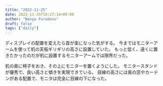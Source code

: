 ```yaml
---
title: "2022-11-25"
date: 2022-11-25T18:27:14+09:00
author: "Naoya Furudono"
draft: false
tags: ["daily"]
---
```


ディスプレイの配置を変えたら首が楽になった気がする。
今まではモニターアームを使って机の天板ギリギリの高さに設置していた。
もっと低く、遠くに置きたかったのだが机に設置するモニターアームでは限界だった。

机の奥に椅子をおき、その上にモニターを置くようにした。
モニタースタンドが優秀で、良い高さと傾きを実現できている。
目線の高さには奥の窓やカーテンがある配置で、モニタは完全に目線の下になった。

